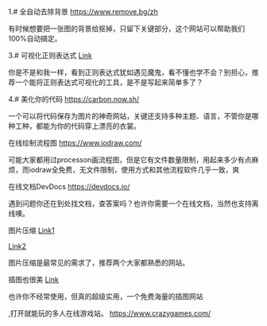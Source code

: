 


1.# 全自动去除背景
https://www.remove.bg/zh


有时候想要把一张图的背景给抠掉，只留下关键部分，这个网站可以帮助我们100%自动搞定。


3.# 可视化正则表达式
[Link](https://jex.im/regulex/)

你是不是和我一样，看到正则表达式犹如遇见魔鬼，看不懂也学不会？别担心，推荐一个能将正则表达式可视化的工具，是不是写起来简单多了？


4.# 美化你的代码
https://carbon.now.sh/

一个可以将代码保存为图片的神奇网站，关键还支持多种主题、语言，不管你是哪种工种，都能为你的代码穿上漂亮的衣裳。



在线绘制流程图
https://www.iodraw.com/

可能大家都用过processon画流程图，但是它有文件数量限制，用起来多少有点麻烦，而iodraw全免费，无文件限制，使用方式和其他流程软件几乎一致，爽



在线文档DevDocs
https://devdocs.io/

遇到问题你还在到处找文档，查答案吗？也许你需要一个在线文档，当然也支持离线噢。



图片压缩
[Link1](https://picdiet.eula.club/)

[Link2](https://tinypng.com/)

图片压缩是最常见的需求了，推荐两个大家都熟悉的网站。



插图也很美
[Link](https://www.manypixels.co/gallery)

也许你不经常使用，但真的超级实用，一个免费海量的插图网站



,打开就能玩的多人在线游戏站。
https://www.crazygames.com/

